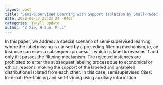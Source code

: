 ```yaml
--- 
layout: post 
title: "Semi-Supervised Learning with Support Isolation by Small-Paced Self-Training" 
date: 2022-06-27 23:23:24 -0400 
categories: jekyll update 
author: "Z Xie, H Sun, M Li" 
--- 
```

In this paper, we address a special scenario of semi-supervised learning, where the label missing is caused by a preceding filtering mechanism, ie, an instance can enter a subsequent process in which its label is revealed if and only if it passes the filtering mechanism. The rejected instances are prohibited to enter the subsequent labeling process due to economical or ethical reasons, making the support of the labeled and unlabeled distributions isolated from each other. In this case, semisupervised Cites: In-n-out: Pre-training and self-training using auxiliary information
